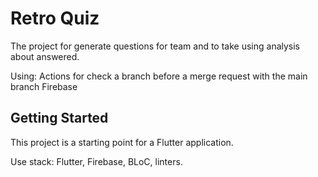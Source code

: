 # Retro Quiz

The project for generate questions for team and to take using analysis about answered.

Using:
Actions for check a branch before a merge request with the main branch
Firebase


## Getting Started

This project is a starting point for a Flutter application.

Use stack:
Flutter, Firebase, BLoC, linters.

